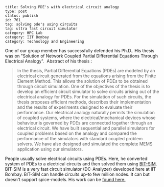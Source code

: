 ~~~~ 
title: Solving PDE's with electrical circuit analogy 
type: post
status: publish
id: 761
tag: solving pde's using circuits
tag: ultra fast circuit simulator
category: HPC Lab
category: IIT Bombay
category: Technology and Engineering
~~~~

One of our group member has successfully defended his Ph.D.. His thesis
was on "Solution of Network Coupled Partial Differential Equations
Through Electrical Analogy".  Abstract of his thesis :

> In the thesis, Partial Differential Equations (PDEs) are modeled by an
> electrical circuit generated from the equations arising from the
> Finite Element Method. This allows the solution of PDEs to be obtained
> through circuit simulation. One of the objectives of the thesis is to
> develop an efficient circuit simulator to solve circuits arising out
> of the electrical analogy for PDEs. For the simulation of such
> circuits, the thesis proposes efficient methods, describes their
> implementation and the results of experiments designed to evaluate
> their performance. Our electrical analogy naturally permits the
> simulation of coupled systems, where the electrical/mechanical devices
> whose behaviour is governed by PDEs are connected together through an
> electrical circuit. We have built sequential and parallel simulators
> for coupled problems based on the analogy and compared the performance
> of the simulators with standard coupled problem solvers. We have also
> designed and simulated the complete MEMS application using our
> simulators.

People usually solve electrical circuits using PDEs. Here, he converted
system of PDEs to a electrical circuits and then solved them using
[BIT-SIM](http://www.ircc.iitb.ac.in/~webadm/update/archives/focus/focus6.htm).
BIT-SIM is a very fast circuit simulator (DC-Analyzer) developed here at
IIT Bombay. BIT-SIM can handle circuits up-to few million nodes. It can
but doesn't support spice-models. His work can be [found
here.](http://www.dblp.org/search/index.php#query=author:yogesh_dilip_save%20author:yogesh_dilip_save:&qp=W1.4:F1.4:F2.4:F3.4:F4.4:H1.1000)

